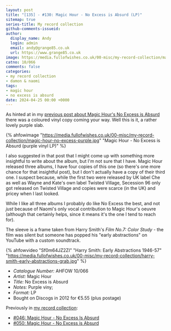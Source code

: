 ```yaml
---
layout: post
title: "[135] - #130: Magic Hour - No Excess is Absurd (LP)"
sitemap: true
series-title: My record collection
github-comments-issueid:
author:
  display_name: Andy
  login: admin
  email: andy@grange85.co.uk
  url: https://www.grange85.co.uk
image: https://media.fullofwishes.co.uk/00-misc/my-record-collection/magic-hour-no-excess-purple.jpg
catno: 10/066
comments: false
categories:
- my record collection
- damon & naomi
tags:
- magic hour
- no excess is absurd
date: 2024-04-25 00:00 +0000
---
```

As hinted at in my [previous post about Magic Hour's No Excess is Absurd](/2023/07/10/my-record-collection-050-magic-hour-no-excess-is-absurd/) there was a coloured vinyl copy coming your way. Well this is it, a rather lovely purple slab.

{% ahfowimage "https://media.fullofwishes.co.uk/00-misc/my-record-collection/magic-hour-no-excess-purple.jpg" "Magic Hour - No Excess is Absurd (purple vinyl LP)" %}

I also suggested in that post that I might come up with something more insightful to write about the album, but I'm not sure that I have. Magic Hour released three albums, I have four copies of this one (so there's one more chance for that insightful post), but I don't actually have a copy of their third one. I suspect because, while the first two were released by UK label Che as well as Wayne and Kate's own label Twisted Village, Secession 96 only got released on Twisted Village and copies were scarce (in the UK) and pricey when I last looked.

While I like all three albums I probably do like No Excess the best, and not _just_ because of Naomi's only vocal contribution to Magic Hour's oeuvre (although that certainly helps, since it means it's the one I tend to reach for).

The sleeve is a frame taken from Harry Smith's _Film No.7: Color Study_ - the film was silent but someone has popped his "early abstractions" on YouTube with a custom soundtrack.

{% ahfowvideo "Sf0m64JZ2ZI" "Harry Smith: Early Abstractions 1946-57" "https://media.fullofwishes.co.uk/00-misc/my-record-collection/harry-smith-early-abstractions-grab.jpg" %}

  - *Catalogue Number:* AHFOW 10/066
  - *Artist:* Magic Hour
  - *Title:* No Excess is Absurd
  - *Notes:* Purple viny;
  - *Format:* LP
  - Bought on Discogs in 2012 for &euro;5.55 (plus postage)

  Previously in [my record collection](/category/my-record-collection):
   - [#046: Magic Hour - No Excess Is Absurd](/2023/06/26/my-record-collection-046-magic-hour-no-excess-is-absurd/)
   - [#050: Magic Hour - No Excess is Absurd](/2023/07/10/my-record-collection-050-magic-hour-no-excess-is-absurd/)
